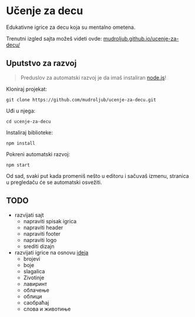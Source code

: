 # Učenje za decu

Edukativne igrice za decu koja su mentalno ometena.

Trenutni izgled sajta možeš videti ovde:
[mudroljub.github.io/ucenje-za-decu/](https://mudroljub.github.io/ucenje-za-decu/)

## Uputstvo za razvoj

> Preduslov za automatski razvoj je da imaš instaliran [node.js](https://nodejs.org)!

Kloniraj projekat:
```
git clone https://github.com/mudroljub/ucenje-za-decu.git
```
Uđi u njega:
```
cd ucenje-za-decu
```

Instaliraj biblioteke:
```
npm install
```

Pokreni automatski razvoj:
```
npm start
```

Od sad, svaki put kada promeniš nešto u editoru i sačuvaš izmenu, stranica u pregledaču će se automatski osvežiti.

## TODO

- razvijati sajt
  - napraviti spisak igrica
  - napraviti header
  - napraviti footer
  - napraviti logo
  - srediti dizajn
- razvijati igrice na osnovu [ideja](IDEJE.md)
  - brojevi
  - boje
  - slagalica
  - Zivotinje
  - лавиринт
  - облачење
  - облици
  - саобраћај
  - слова и животиње
